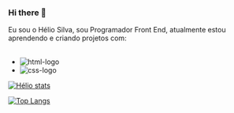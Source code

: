 ### Hi there 👋

Eu sou o Hélio Silva, sou Programador Front End, atualmente estou aprendendo e criando projetos com:
<br>
<br>
- <img src="https://img.shields.io/badge/html5-%23E34F26.svg?style=for-the-badge&logo=html5&logoColor=white" alt="html-logo" />
- <img src="https://img.shields.io/badge/CSS-239120?&style=for-the-badge&logo=css3&logoColor=white" alt="css-logo"/>


[![Hélio stats](https://github-readme-stats.vercel.app/api?username=heliorsilva)](https://github.com/anuraghazra/github-readme-stats)

[![Top Langs](https://github-readme-stats.vercel.app/api/top-langs/?username=heliorsilva)](https://github.com/anuraghazra/github-readme-stats)


